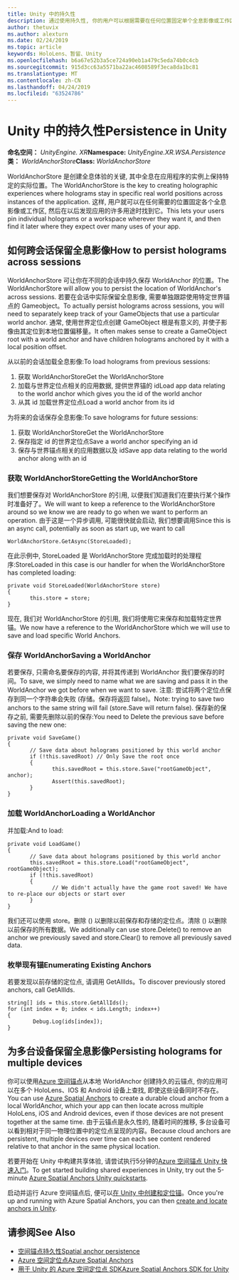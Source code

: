 ```yaml
---
title: Unity 中的持久性
description: 通过使用持久性, 你的用户可以根据需要在任何位置固定单个全息影像或工作区, 然后在以后发现应用的许多用途时找到它。
author: thetuvix
ms.author: alexturn
ms.date: 02/24/2019
ms.topic: article
keywords: HoloLens、暂留、Unity
ms.openlocfilehash: b6a67e52b3a5ce724a90eb1a479c5eda74b0c4cb
ms.sourcegitcommit: 915d3cc63a5571ba22ac4608589f3eca8da1bc81
ms.translationtype: MT
ms.contentlocale: zh-CN
ms.lasthandoff: 04/24/2019
ms.locfileid: "63524786"
---
```

# <a name="persistence-in-unity"></a><span data-ttu-id="1254a-104">Unity 中的持久性</span><span class="sxs-lookup"><span data-stu-id="1254a-104">Persistence in Unity</span></span>

<span data-ttu-id="1254a-105">**命名空间：** *UnityEngine. XR*</span><span class="sxs-lookup"><span data-stu-id="1254a-105">**Namespace:** *UnityEngine.XR.WSA.Persistence*</span></span><br>
<span data-ttu-id="1254a-106">**类：**  *WorldAnchorStore*</span><span class="sxs-lookup"><span data-stu-id="1254a-106">**Class:** *WorldAnchorStore*</span></span>

<span data-ttu-id="1254a-107">WorldAnchorStore 是创建全息体验的关键, 其中全息在应用程序的实例上保持特定的实际位置。</span><span class="sxs-lookup"><span data-stu-id="1254a-107">The WorldAnchorStore is the key to creating holographic experiences where holograms stay in specific real world positions across instances of the application.</span></span> <span data-ttu-id="1254a-108">这样, 用户就可以在任何需要的位置固定各个全息影像或工作区, 然后在以后发现应用的许多用途时找到它。</span><span class="sxs-lookup"><span data-stu-id="1254a-108">This lets your users pin individual holograms or a workspace wherever they want it, and then find it later where they expect over many uses of your app.</span></span>

## <a name="how-to-persist-holograms-across-sessions"></a><span data-ttu-id="1254a-109">如何跨会话保留全息影像</span><span class="sxs-lookup"><span data-stu-id="1254a-109">How to persist holograms across sessions</span></span>

<span data-ttu-id="1254a-110">WorldAnchorStore 可让你在不同的会话中持久保存 WorldAnchor 的位置。</span><span class="sxs-lookup"><span data-stu-id="1254a-110">The WorldAnchorStore will allow you to persist the location of WorldAnchor's across sessions.</span></span> <span data-ttu-id="1254a-111">若要在会话中实际保留全息影像, 需要单独跟踪使用特定世界锚点的 Gameobject。</span><span class="sxs-lookup"><span data-stu-id="1254a-111">To actually persist holograms across sessions, you will need to separately keep track of your GameObjects that use a particular world anchor.</span></span> <span data-ttu-id="1254a-112">通常, 使用世界定位点创建 GameObject 根是有意义的, 并使子影像由其定位到本地位置偏移量。</span><span class="sxs-lookup"><span data-stu-id="1254a-112">It often makes sense to create a GameObject root with a world anchor and have children holograms anchored by it with a local position offset.</span></span>

<span data-ttu-id="1254a-113">从以前的会话加载全息影像:</span><span class="sxs-lookup"><span data-stu-id="1254a-113">To load holograms from previous sessions:</span></span>
1. <span data-ttu-id="1254a-114">获取 WorldAnchorStore</span><span class="sxs-lookup"><span data-stu-id="1254a-114">Get the WorldAnchorStore</span></span>
2. <span data-ttu-id="1254a-115">加载与世界定位点相关的应用数据, 提供世界锚的 id</span><span class="sxs-lookup"><span data-stu-id="1254a-115">Load app data relating to the world anchor which gives you the id of the world anchor</span></span>
3. <span data-ttu-id="1254a-116">从其 id 加载世界定位点</span><span class="sxs-lookup"><span data-stu-id="1254a-116">Load a world anchor from its id</span></span>

<span data-ttu-id="1254a-117">为将来的会话保存全息影像:</span><span class="sxs-lookup"><span data-stu-id="1254a-117">To save holograms for future sessions:</span></span>
1. <span data-ttu-id="1254a-118">获取 WorldAnchorStore</span><span class="sxs-lookup"><span data-stu-id="1254a-118">Get the WorldAnchorStore</span></span>
2. <span data-ttu-id="1254a-119">保存指定 id 的世界定位点</span><span class="sxs-lookup"><span data-stu-id="1254a-119">Save a world anchor specifying an id</span></span>
3. <span data-ttu-id="1254a-120">保存与世界锚点相关的应用数据以及 id</span><span class="sxs-lookup"><span data-stu-id="1254a-120">Save app data relating to the world anchor along with an id</span></span>

### <a name="getting-the-worldanchorstore"></a><span data-ttu-id="1254a-121">获取 WorldAnchorStore</span><span class="sxs-lookup"><span data-stu-id="1254a-121">Getting the WorldAnchorStore</span></span>

<span data-ttu-id="1254a-122">我们想要保存对 WorldAnchorStore 的引用, 以便我们知道我们在要执行某个操作时准备好了。</span><span class="sxs-lookup"><span data-stu-id="1254a-122">We will want to keep a reference to the WorldAnchorStore around so we know we are ready to go when we want to perform an operation.</span></span> <span data-ttu-id="1254a-123">由于这是一个异步调用, 可能很快就会启动, 我们想要调用</span><span class="sxs-lookup"><span data-stu-id="1254a-123">Since this is an async call, potentially as soon as start up, we want to call</span></span>

```
WorldAnchorStore.GetAsync(StoreLoaded);
```

<span data-ttu-id="1254a-124">在此示例中, StoreLoaded 是 WorldAnchorStore 完成加载时的处理程序:</span><span class="sxs-lookup"><span data-stu-id="1254a-124">StoreLoaded in this case is our handler for when the WorldAnchorStore has completed loading:</span></span>

```
private void StoreLoaded(WorldAnchorStore store)
{
       this.store = store;
}
```

<span data-ttu-id="1254a-125">现在, 我们对 WorldAnchorStore 的引用, 我们将使用它来保存和加载特定世界锚。</span><span class="sxs-lookup"><span data-stu-id="1254a-125">We now have a reference to the WorldAnchorStore which we will use to save and load specific World Anchors.</span></span>

### <a name="saving-a-worldanchor"></a><span data-ttu-id="1254a-126">保存 WorldAnchor</span><span class="sxs-lookup"><span data-stu-id="1254a-126">Saving a WorldAnchor</span></span>

<span data-ttu-id="1254a-127">若要保存, 只需命名要保存的内容, 并将其传递到 WorldAnchor 我们要保存的时间。</span><span class="sxs-lookup"><span data-stu-id="1254a-127">To save, we simply need to name what we are saving and pass it in the WorldAnchor we got before when we want to save.</span></span> <span data-ttu-id="1254a-128">注意: 尝试将两个定位点保存到同一个字符串会失败 (存储。保存将返回 false)。</span><span class="sxs-lookup"><span data-stu-id="1254a-128">Note: trying to save two anchors to the same string will fail (store.Save will return false).</span></span> <span data-ttu-id="1254a-129">保存新的保存之前, 需要先删除以前的保存:</span><span class="sxs-lookup"><span data-stu-id="1254a-129">You need to Delete the previous save before saving the new one:</span></span>

```
private void SaveGame()
{
       // Save data about holograms positioned by this world anchor
       if (!this.savedRoot) // Only Save the root once
       {
              this.savedRoot = this.store.Save("rootGameObject", anchor);
              Assert(this.savedRoot);
       }
}
```

### <a name="loading-a-worldanchor"></a><span data-ttu-id="1254a-130">加载 WorldAnchor</span><span class="sxs-lookup"><span data-stu-id="1254a-130">Loading a WorldAnchor</span></span>

<span data-ttu-id="1254a-131">并加载:</span><span class="sxs-lookup"><span data-stu-id="1254a-131">And to load:</span></span>

```
private void LoadGame()
{
       // Save data about holograms positioned by this world anchor
       this.savedRoot = this.store.Load("rootGameObject", rootGameObject);
       if (!this.savedRoot)
       {
              // We didn't actually have the game root saved! We have to re-place our objects or start over
       }
}
```

<span data-ttu-id="1254a-132">我们还可以使用 store。删除 () 以删除以前保存和存储的定位点。清除 () 以删除以前保存的所有数据。</span><span class="sxs-lookup"><span data-stu-id="1254a-132">We additionally can use store.Delete() to remove an anchor we previously saved and store.Clear() to remove all previously saved data.</span></span>

### <a name="enumerating-existing-anchors"></a><span data-ttu-id="1254a-133">枚举现有锚</span><span class="sxs-lookup"><span data-stu-id="1254a-133">Enumerating Existing Anchors</span></span>

<span data-ttu-id="1254a-134">若要发现以前存储的定位点, 请调用 GetAllIds。</span><span class="sxs-lookup"><span data-stu-id="1254a-134">To discover previously stored anchors, call GetAllIds.</span></span>

```
string[] ids = this.store.GetAllIds();
for (int index = 0; index < ids.Length; index++)
{
        Debug.Log(ids[index]);
}
```

## <a name="persisting-holograms-for-multiple-devices"></a><span data-ttu-id="1254a-135">为多台设备保留全息影像</span><span class="sxs-lookup"><span data-stu-id="1254a-135">Persisting holograms for multiple devices</span></span>

<span data-ttu-id="1254a-136">你可以使用<a href="https://docs.microsoft.com/azure/spatial-anchors/overview" target="_blank">Azure 空间锚点</a>从本地 WorldAnchor 创建持久的云锚点, 你的应用可以在多个 HoloLens、IOS 和 Android 设备上查找, 即使这些设备同时不存在。</span><span class="sxs-lookup"><span data-stu-id="1254a-136">You can use <a href="https://docs.microsoft.com/azure/spatial-anchors/overview" target="_blank">Azure Spatial Anchors</a> to create a durable cloud anchor from a local WorldAnchor, which your app can then locate across multiple HoloLens, iOS and Android devices, even if those devices are not present together at the same time.</span></span>  <span data-ttu-id="1254a-137">由于云锚点是永久性的, 随着时间的推移, 多台设备可以看到相对于同一物理位置中的定位点呈现的内容。</span><span class="sxs-lookup"><span data-stu-id="1254a-137">Because cloud anchors are persistent, multiple devices over time can each see content rendered relative to that anchor in the same physical location.</span></span>

<span data-ttu-id="1254a-138">若要开始在 Unity 中构建共享体验, 请尝试执行5分钟的<a href="https://docs.microsoft.com/azure/spatial-anchors/unity-overview" target="_blank">Azure 空间锚点 Unity 快速入门</a>。</span><span class="sxs-lookup"><span data-stu-id="1254a-138">To get started building shared experiences in Unity, try out the 5-minute <a href="https://docs.microsoft.com/azure/spatial-anchors/unity-overview" target="_blank">Azure Spatial Anchors Unity quickstarts</a>.</span></span>

<span data-ttu-id="1254a-139">启动并运行 Azure 空间锚点后, 便可以<a href="https://docs.microsoft.com/azure/spatial-anchors/concepts/create-locate-anchors-unity" target="_blank">在 Unity 中创建和定位锚</a>。</span><span class="sxs-lookup"><span data-stu-id="1254a-139">Once you're up and running with Azure Spatial Anchors, you can then <a href="https://docs.microsoft.com/azure/spatial-anchors/concepts/create-locate-anchors-unity" target="_blank">create and locate anchors in Unity</a>.</span></span>

## <a name="see-also"></a><span data-ttu-id="1254a-140">请参阅</span><span class="sxs-lookup"><span data-stu-id="1254a-140">See Also</span></span>
* [<span data-ttu-id="1254a-141">空间锚点持久性</span><span class="sxs-lookup"><span data-stu-id="1254a-141">Spatial anchor persistence</span></span>](coordinate-systems.md#spatial-anchor-persistence)
* <span data-ttu-id="1254a-142"><a href="https://docs.microsoft.com/azure/spatial-anchors" target="_blank">Azure 空间定位点</a></span><span class="sxs-lookup"><span data-stu-id="1254a-142"><a href="https://docs.microsoft.com/azure/spatial-anchors" target="_blank">Azure Spatial Anchors</a></span></span>
* <span data-ttu-id="1254a-143"><a href="https://docs.microsoft.com/dotnet/api/Microsoft.Azure.SpatialAnchors" target="_blank">用于 Unity 的 Azure 空间定位点 SDK</a></span><span class="sxs-lookup"><span data-stu-id="1254a-143"><a href="https://docs.microsoft.com/dotnet/api/Microsoft.Azure.SpatialAnchors" target="_blank">Azure Spatial Anchors SDK for Unity</a></span></span>
